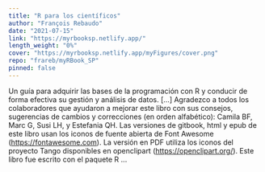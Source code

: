 ```yaml
---
title: "R para los científicos"
author: "François Rebaudo"
date: "2021-07-15"
link: "https://myrbooksp.netlify.app/"
length_weight: "0%"
cover: "https://myrbooksp.netlify.app/myFigures/cover.png"
repo: "frareb/myRBook_SP"
pinned: false
---
```


Un guía para adquirir las bases de la programación con R y conducir de forma efectiva su gestión y análisis de datos. [...] Agradezco a todos los colaboradores que ayudaron a mejorar este libro con sus consejos, sugerencias de cambios y correcciones (en orden alfabético): Camila BF, Marc G, Susi LH, y Estefania QH. Las versiones de gitbook, html y epub de este libro usan los iconos de fuente abierta de Font Awesome (https://fontawesome.com). La versión en PDF utiliza los iconos del proyecto Tango disponibles en openclipart (https://openclipart.org/). Este libro fue escrito con el paquete R ...
